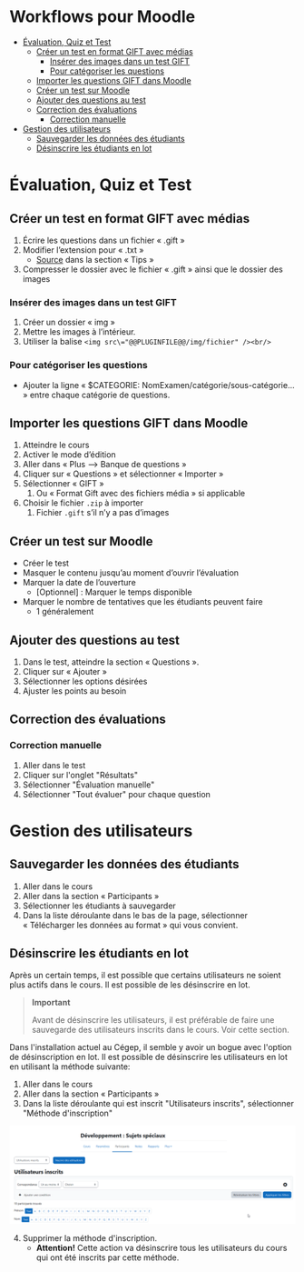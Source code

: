 # Workflows pour Moodle <!-- omit in toc -->

- [Évaluation, Quiz et Test](#évaluation-quiz-et-test)
  - [Créer un test en format GIFT avec médias](#créer-un-test-en-format-gift-avec-médias)
    - [Insérer des images dans un test GIFT](#insérer-des-images-dans-un-test-gift)
    - [Pour catégoriser les questions](#pour-catégoriser-les-questions)
  - [Importer les questions GIFT dans Moodle](#importer-les-questions-gift-dans-moodle)
  - [Créer un test sur Moodle](#créer-un-test-sur-moodle)
  - [Ajouter des questions au test](#ajouter-des-questions-au-test)
  - [Correction des évaluations](#correction-des-évaluations)
    - [Correction manuelle](#correction-manuelle)
- [Gestion des utilisateurs](#gestion-des-utilisateurs)
  - [Sauvegarder les données des étudiants](#sauvegarder-les-données-des-étudiants)
  - [Désinscrire les étudiants en lot](#désinscrire-les-étudiants-en-lot)


# Évaluation, Quiz et Test

## Créer un test en format GIFT avec médias
1. Écrire les questions dans un fichier « .gift »
2. Modifier l’extension pour « .txt »
   - [Source](https://docs.moodle.org/401/en/Gift_with_medias_format) dans la section « Tips »
3. Compresser le dossier avec le fichier « .gift » ainsi que le dossier des images

### Insérer des images dans un test GIFT
1. Créer un dossier « img »
2. Mettre les images à l’intérieur.
3. Utiliser la balise `<img src\="@@PLUGINFILE@@/img/fichier" /><br/>`

### Pour catégoriser les questions
- Ajouter la ligne « $CATEGORIE: NomExamen/catégorie/sous-catégorie… » entre chaque catégorie de questions.

## Importer les questions GIFT dans Moodle
1. Atteindre le cours
2. Activer le mode d’édition
3. Aller dans « Plus --> Banque de questions »
4. Cliquer sur « Questions » et sélectionner « Importer »
5. Sélectionner « GIFT »
   1. Ou « Format Gift avec des fichiers média » si applicable
6. Choisir le fichier `.zip` à importer
   1. Fichier `.gift` s’il n’y a pas d’images

## Créer un test sur Moodle
- Créer le test
- Masquer le contenu jusqu’au moment d’ouvrir l’évaluation
- Marquer la date de l’ouverture
  - [Optionnel] : Marquer le temps disponible
- Marquer le nombre de tentatives que les étudiants peuvent faire
  - 1 généralement

## Ajouter des questions au test
1. Dans le test, atteindre la section « Questions ».
2. Cliquer sur « Ajouter »
3. Sélectionner les options désirées
4. Ajuster les points au besoin

## Correction des évaluations

### Correction manuelle
1. Aller dans le test
2. Cliquer sur l'onglet "Résultats"
3. Sélectionner "Évaluation manuelle"
4. Sélectionner "Tout évaluer" pour chaque question


# Gestion des utilisateurs
## Sauvegarder les données des étudiants
1. Aller dans le cours
2. Aller dans la section « Participants »
3. Sélectionner les étudiants à sauvegarder
4. Dans la liste déroulante dans le bas de la page, sélectionner « Télécharger les données au format » qui vous convient.

## Désinscrire les étudiants en lot
Après un certain temps, il est possible que certains utilisateurs ne soient plus actifs dans le cours. Il est possible de les désinscrire en lot.

> **Important**
> 
> Avant de désinscrire les utilisateurs, il est préférable de faire une sauvegarde des utilisateurs inscrits dans le cours. Voir cette section.

Dans l'installation actuel au Cégep, il semble y avoir un bogue avec l'option de désinscription en lot. Il est possible de désinscrire les utilisateurs en lot en utilisant la méthode suivante:

1. Aller dans le cours
2. Aller dans la section « Participants »
3. Dans la liste déroulante qui est inscrit "Utilisateurs inscrits", sélectionner "Méthode d'inscription"
   
![Alt text](img/moodle_methode_insc.gif)
<br />

4. Supprimer la méthode d'inscription.
   - **Attention!** Cette action va désinscrire tous les utilisateurs du cours qui ont été inscrits par cette méthode.



